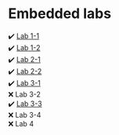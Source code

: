 # Embedded labs

✔️ [Lab 1-1](https://github.com/NeProgramist/Embedded/tree/master/lab1-1)   
✔️ [Lab 1-2](https://github.com/NeProgramist/Embedded/tree/master/lab1-2)    
✔️ [Lab 2-1](https://github.com/NeProgramist/Embedded/tree/master/lab2-1)     
✔️ [Lab 2-2](https://github.com/NeProgramist/Embedded/tree/master/lab2-2)       
✔️ [Lab 3-1](https://github.com/NeProgramist/Embedded/tree/master/lab3-1)  
❌ Lab 3-2  
✔️ [Lab 3-3](https://github.com/NeProgramist/Embedded/tree/master/lab3-1)  
❌ Lab 3-4   
❌ Lab 4   
